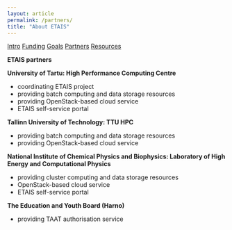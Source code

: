 ```yaml
---
layout: article
permalink: /partners/
title: "About ETAIS"
---
```

<a href="../about/" class="btn-info"> Intro</a>
<a href="../funding/" class="btn-info"> Funding</a>
<a href="../goals/" class="btn-info"> Goals</a>
<a href="../partners/" class="btn-success"> Partners</a>
<a href="/resources/" class="btn-info"> Resources</a>

**ETAIS partners**

**University of Tartu: High Performance Computing Centre**

- coordinating ETAIS project  
- providing batch computing and data storage resources  
- providing OpenStack-based cloud service
- ETAIS self-service portal

**Tallinn University of Technology: TTU HPC**

- providing batch computing and data storage resources
- providing OpenStack-based cloud service 

**National Institute of Chemical Physics and Biophysics: Laboratory of High Energy and Computational Physics**

- providing cluster computing and data storage resources
- OpenStack-based cloud service
- ETAIS self-service portal

**The Education and Youth Board (Harno)**

- providing TAAT authorisation service  
